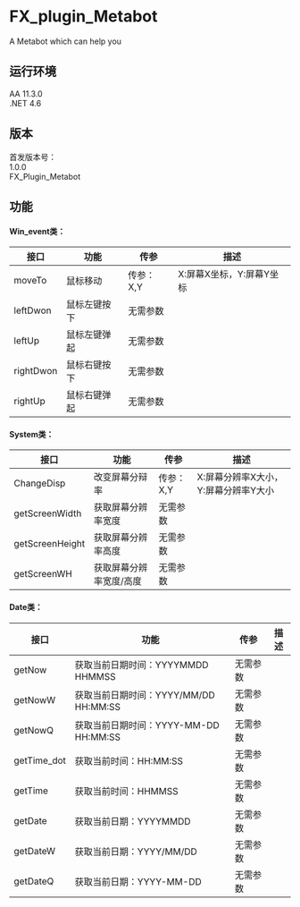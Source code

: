 # FX_plugin_Metabot
A Metabot which can help you

<h2>运行环境</h2>
<p>
AA 11.3.0</br>
.NET 4.6
<p>
<h2>版本</h2>
<p>首发版本号：</br>
1.0.0</br>
FX_Plugin_Metabot</p>

<h2>功能</h2>
<h4>Win_event类：</h4>
<table>
<thead>
<tr><th>接口</th><th>功能</th><th>传参</th><th>描述</th></tr>
</thead>
<tbody>
<tr><td>moveTo</td><td>鼠标移动</td><td>传参：X,Y</td><td>X:屏幕X坐标，Y:屏幕Y坐标</td></tr>
<tr><td>leftDwon</td><td>鼠标左键按下</td><td>无需参数</td><td></td></tr>
<tr><td>leftUp</td><td>鼠标左键弹起</td><td>无需参数</td><td></td></tr>
<tr><td>rightDwon</td><td>鼠标右键按下</td><td>无需参数</td><td></td></tr>
<tr><td>rightUp</td><td>鼠标右键弹起</td><td>无需参数</td><td></td></tr>
</tbody>
</table>

<h4>System类：</h4>

<table>
<thead>
<tr><th>接口</th><th>功能</th><th>传参</th><th>描述</th></tr>
</thead>
<tbody>
<tr><td>ChangeDisp</td><td>改变屏幕分辩率</td><td>传参：X,Y</td><td>X:屏幕分辨率X大小，Y:屏幕分辨率Y大小</td></tr>
<tr><td>getScreenWidth</td><td>获取屏幕分辨率宽度</td><td>无需参数</td><td></td></tr>
<tr><td>getScreenHeight</td><td>获取屏幕分辨率高度</td><td>无需参数</td><td></td></tr>
<tr><td>getScreenWH</td><td>获取屏幕分辨率宽度/高度</td><td>无需参数</td><td></td></tr>
</tbody>
</table>

<h4>Date类：</h4>
<table>
<thead>
<tr><th>接口</th><th>功能</th><th>传参</th><th>描述</th></tr>
</thead>
<tbody>
<tr><td>getNow</td><td>获取当前日期时间：YYYYMMDD HHMMSS</td><td>无需参数</td><td></td></tr>
<tr><td>getNowW</td><td>获取当前日期时间：YYYY/MM/DD HH:MM:SS</td><td>无需参数</td><td></td></tr>
<tr><td>getNowQ</td><td>获取当前日期时间：YYYY-MM-DD HH:MM:SS</td><td>无需参数</td><td></td></tr>
<tr><td>getTime_dot</td><td>获取当前时间：HH:MM:SS</td><td>无需参数</td><td></td></tr>
<tr><td>getTime</td><td>获取当前时间：HHMMSS</td><td>无需参数</td><td></td></tr>
<tr><td>getDate</td><td>获取当前日期：YYYYMMDD</td><td>无需参数</td><td></td></tr>
<tr><td>getDateW</td><td>获取当前日期：YYYY/MM/DD</td><td>无需参数</td><td></td></tr>
<tr><td>getDateQ</td><td>获取当前日期：YYYY-MM-DD</td><td>无需参数</td><td></td></tr>
</tbody>
</table>


